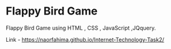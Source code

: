 # Flappy Bird Game
Flappy Bird Game using HTML , CSS , JavaScript ,JQquery.

Link - https://naorfahima.github.io/Internet-Technology-Task2/
